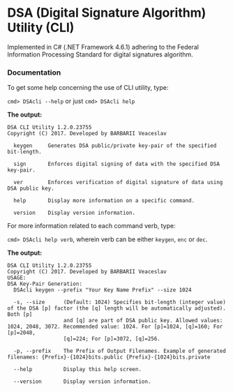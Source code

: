 # DSA (Digital Signature Algorithm) Utility (CLI)

Implemented in C# (.NET Framework 4.6.1) adhering to the Federal Information Processing Standard for digital signatures algorithm.

### Documentation

To get some help concerning the use of CLI utility, type:

`cmd> DSAcli --help` or just `cmd> DSAcli help`

**The output:**

```
DSA CLI Utility 1.2.0.23755
Copyright (C) 2017. Developed by BARBARII Veaceslav

  keygen     Generates DSA public/private key-pair of the specified bit-length.

  sign       Enforces digital signing of data with the specified DSA key-pair.

  ver        Enforces verification of digital signature of data using DSA public key.

  help       Display more information on a specific command.

  version    Display version information.
```
  
For more information related to each command verb, type:

`cmd> DSAcli help verb`, wherein verb can be either `keygen`, `enc` or `dec`.

**The output:**

```
DSA CLI Utility 1.2.0.23755
Copyright (C) 2017. Developed by BARBARII Veaceslav
USAGE:
DSA Key-Pair Generation:
  DSAcli keygen --prefix "Your Key Name Prefix" --size 1024

  -s, --size      (Default: 1024) Specifies bit-length (integer value) of the DSA [p] factor (the [q] length will be automatically adjusted). Both [p]
                  and [q] are part of DSA public key. Allowed values: 1024, 2048, 3072. Recommended value: 1024. For [p]=1024, [q]=160; For [p]=2048,
                  [q]=224; For [p]=3072, [q]=256.

  -p, --prefix    The Prefix of Output Filenames. Example of generated filenames: {Prefix}-{1024}bits.public {Prefix}-{1024}bits.private

  --help          Display this help screen.

  --version       Display version information.
```
